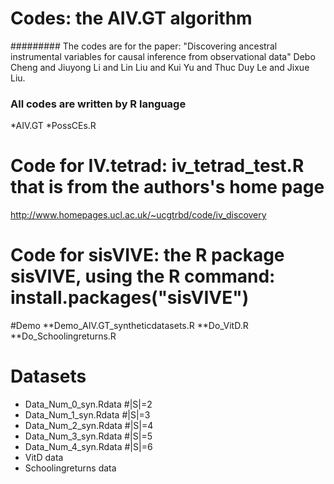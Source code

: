 # Codes: the AIV.GT algorithm

######### The codes are for the paper: 
"Discovering ancestral instrumental variables for causal inference from observational data" 
Debo Cheng and Jiuyong Li and Lin Liu and Kui Yu and Thuc Duy Le and Jixue Liu.

### All codes are written by R language ###
*AIV.GT
*PossCEs.R
# Code for IV.tetrad: iv_tetrad_test.R that is from the authors's home page
http://www.homepages.ucl.ac.uk/~ucgtrbd/code/iv_discovery
# Code for sisVIVE: the R package sisVIVE, using the R command: install.packages("sisVIVE")

#Demo
**Demo_AIV.GT_syntheticdatasets.R
**Do_VitD.R
**Do_Schoolingreturns.R
 
# Datasets 
*  Data_Num_0_syn.Rdata  #|S|=2
*  Data_Num_1_syn.Rdata  #|S|=3
*  Data_Num_2_syn.Rdata  #|S|=4
*  Data_Num_3_syn.Rdata  #|S|=5
*  Data_Num_4_syn.Rdata  #|S|=6
*  VitD data
*  Schoolingreturns data
